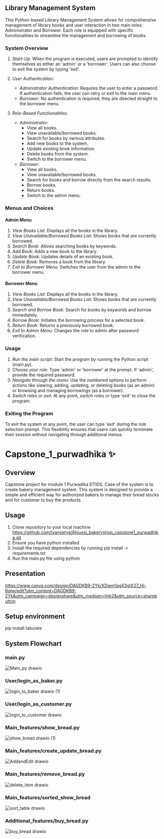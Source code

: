 ## Library Management System

This Python-based Library Management System allows for comprehensive management of library books and user interaction in two main roles: Administrator and Borrower. Each role is equipped with specific functionalities to streamline the management and borrowing of books.

### System Overview

1. *Start-Up*: When the program is executed, users are prompted to identify themselves as either an 'admin' or a 'borrower'. Users can also choose to exit the system by typing 'exit'.

2. *User Authentication*: 
   - *Administrator Authentication*: Requires the user to enter a password. If authentication fails, the user can retry or exit to the main menu.
   - *Borrower*: No authentication is required; they are directed straight to the borrower menu.

3. *Role-Based Functionalities*:
   - *Administrator*:
     - View all books.
     - View unavailable/borrowed books.
     - Search for books by various attributes.
     - Add new books to the system.
     - Update existing book information.
     - Delete books from the system.
     - Switch to the borrower menu.
   - *Borrower*:
     - View all books.
     - View unavailable/borrowed books.
     - Search for books and borrow directly from the search results.
     - Borrow books.
     - Return books.
     - Switch to the admin menu.

### Menus and Choices

#### Admin Menu
1. *View Books List*: Displays all the books in the library.
2. *View Unavailable/Borrowed Books List*: Shows books that are currently borrowed.
3. *Search Book*: Allows searching books by keywords.
4. *Add Book*: Adds a new book to the library.
5. *Update Book*: Updates details of an existing book.
6. *Delete Book*: Removes a book from the library.
7. *Exit to Borrower Menu*: Switches the user from the admin to the borrower menu.

#### Borrower Menu
1. *View Books List*: Displays all the books in the library.
2. *View Unavailable/Borrowed Books List*: Shows books that are currently borrowed.
3. *Search and Borrow Book*: Search for books by keywords and borrow immediately.
4. *Borrow Book*: Initiates the borrowing process for a selected book.
5. *Return Book*: Returns a previously borrowed book.
6. *Exit to Admin Menu*: Changes the role to admin after password verification.

### Usage

1. *Run the main script*: Start the program by running the Python script (main.py).
2. *Choose your role*: Type 'admin' or 'borrower' at the prompt. If 'admin', provide the required password.
3. *Navigate through the menu*: Use the numbered options to perform actions like viewing, adding, updating, or deleting books (as an admin) or browsing and managing borrowings (as a borrower).
4. *Switch roles or exit*: At any point, switch roles or type 'exit' to close the program.

### Exiting the Program

To exit the system at any point, the user can type 'exit' during the role selection prompt. This flexibility ensures that users can quickly terminate their session without navigating through additional menus.

# Capstone_1_purwadhika ✨
## Overview
Capstone project for module 1 Purwadika DTIDS. Case of the system is to create bakery management system. This system is designed to provide a simple and efficient way for authorized bakers to manage their bread stocks and for customer to buy the products.

## Usage
1. Clone repository to your local machine https://github.com/ivansetya/Ahjussi_bakeryshop_capstone1_purwadhika.git
2. Ensure you have python installed
3. Install the required dependencies by running pip install -r requirements.txt
4. Run the main.py file using python

## Presentation
https://www.canva.com/design/DAGDKB9-2Yk/XDwm1agX3gIX27_Hj-6qIw/edit?utm_content=DAGDKB9-2Yk&utm_campaign=designshare&utm_medium=link2&utm_source=sharebutton

## Setup environment

pip install tabulate


## System Flowchart
### main.py
![Main_py drawio](https://github.com/ivansetya/Ahjussi_bakeryshop_capstone1_purwadhika/assets/75768911/b692136a-87ec-4b6d-a1ab-9a19fc282208)
### User/login_as_baker.py
![login_to_baker drawio (1)](https://github.com/ivansetya/Ahjussi_bakeryshop_capstone1_purwadhika/assets/75768911/94f22abc-1871-4605-b641-6ec6a0bedc70)
### User/login_as_customer.py
![login_to_customer drawio](https://github.com/ivansetya/Ahjussi_bakeryshop_capstone1_purwadhika/assets/75768911/0c6bb12a-4537-4093-b27e-7d7280b84e69)
### Main_features/show_bread.py
![show_bread drawio (1)](https://github.com/ivansetya/Ahjussi_bakeryshop_capstone1_purwadhika/assets/75768911/96e26572-add0-4484-9f50-4db36c8efe85)
### Main_features/create_update_bread.py
![AddandEdit drawio](https://github.com/ivansetya/Ahjussi_bakeryshop_capstone1_purwadhika/assets/75768911/6772ba2d-fe27-4ce4-bc1f-0ea4fd01c893)
### Main_features/remove_bread.py
![delete_item drawio](https://github.com/ivansetya/Ahjussi_bakeryshop_capstone1_purwadhika/assets/75768911/42183b4a-4bbd-4c2a-b0d6-b593d210aef5)
### Main_features/sorted_show_bread
![sort_table drawio](https://github.com/ivansetya/Ahjussi_bakeryshop_capstone1_purwadhika/assets/75768911/53a04b75-03ec-410e-a1d4-8fb8511fc637)
### Additional_features/buy_bread.py
![buy_bread drawio](https://github.com/ivansetya/Ahjussi_bakeryshop_capstone1_purwadhika/assets/75768911/db65601f-cdb1-4ad2-be1d-5276428bea87)
